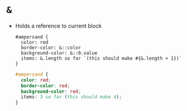 # `&`

- Holds a reference to current block

  ~~~ lay
  #ampersand {
    color: red
    border-color: &::color
    background-color: &::0.value
    items: &.length so far `(this should make #{&.length + 1})`
  }
  ~~~

  ~~~ css
  #ampersand {
    color: red;
    border-color: red;
    background-color: red;
    items: 3 so far (this should make 4);
  }
  ~~~
